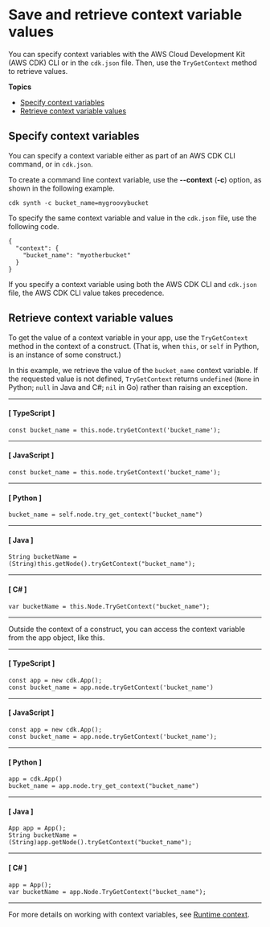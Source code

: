 # Save and retrieve context variable values<a name="get_context_var"></a>

You can specify context variables with the AWS Cloud Development Kit \(AWS CDK\) CLI or in the `cdk.json` file\. Then, use the `TryGetContext` method to retrieve values\.

**Topics**
+ [Specify context variables](#develop-context-specify)
+ [Retrieve context variable values](#develop-context-retrieve)

## Specify context variables<a name="develop-context-specify"></a>

You can specify a context variable either as part of an AWS CDK CLI command, or in `cdk.json`\.

To create a command line context variable, use the **\-\-context** \(**\-c**\) option, as shown in the following example\.

```
cdk synth -c bucket_name=mygroovybucket
```

To specify the same context variable and value in the `cdk.json` file, use the following code\.

```
{
  "context": {
    "bucket_name": "myotherbucket"
  }
}
```

If you specify a context variable using both the AWS CDK CLI and `cdk.json` file, the AWS CDK CLI value takes precedence\.

## Retrieve context variable values<a name="develop-context-retrieve"></a>

To get the value of a context variable in your app, use the `TryGetContext` method in the context of a construct\. \(That is, when `this`, or `self` in Python, is an instance of some construct\.\)

In this example, we retrieve the value of the `bucket_name` context variable\. If the requested value is not defined, `TryGetContext` returns `undefined` \(`None` in Python; `null` in Java and C\#; `nil` in Go\) rather than raising an exception\.

------
#### [ TypeScript ]

```
const bucket_name = this.node.tryGetContext('bucket_name');
```

------
#### [ JavaScript ]

```
const bucket_name = this.node.tryGetContext('bucket_name');
```

------
#### [ Python ]

```
bucket_name = self.node.try_get_context("bucket_name")
```

------
#### [ Java ]

```
String bucketName = (String)this.getNode().tryGetContext("bucket_name");
```

------
#### [ C\# ]

```
var bucketName = this.Node.TryGetContext("bucket_name");
```

------

Outside the context of a construct, you can access the context variable from the app object, like this\.

------
#### [ TypeScript ]

```
const app = new cdk.App();
const bucket_name = app.node.tryGetContext('bucket_name')
```

------
#### [ JavaScript ]

```
const app = new cdk.App();
const bucket_name = app.node.tryGetContext('bucket_name');
```

------
#### [ Python ]

```
app = cdk.App()
bucket_name = app.node.try_get_context("bucket_name")
```

------
#### [ Java ]

```
App app = App();
String bucketName = (String)app.getNode().tryGetContext("bucket_name");
```

------
#### [ C\# ]

```
app = App();
var bucketName = app.Node.TryGetContext("bucket_name");
```

------

For more details on working with context variables, see [Runtime context](context.md)\.